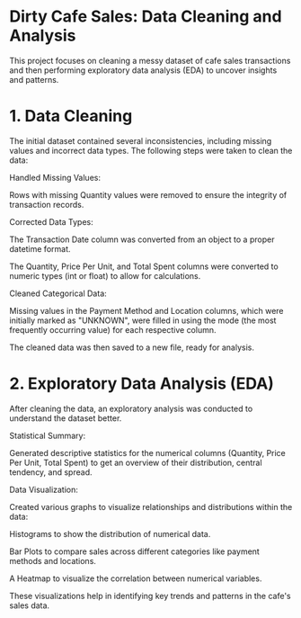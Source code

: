 # Dirty Cafe Sales: Data Cleaning and Analysis
This project focuses on cleaning a messy dataset of cafe sales transactions and then performing exploratory data analysis (EDA) to uncover insights and patterns.

# 1. Data Cleaning
The initial dataset contained several inconsistencies, including missing values and incorrect data types. The following steps were taken to clean the data:

Handled Missing Values:

Rows with missing Quantity values were removed to ensure the integrity of transaction records.

Corrected Data Types:

The Transaction Date column was converted from an object to a proper datetime format.

The Quantity, Price Per Unit, and Total Spent columns were converted to numeric types (int or float) to allow for calculations.

Cleaned Categorical Data:

Missing values in the Payment Method and Location columns, which were initially marked as "UNKNOWN", were filled in using the mode (the most frequently occurring value) for each respective column.

The cleaned data was then saved to a new file, ready for analysis.

# 2. Exploratory Data Analysis (EDA)
After cleaning the data, an exploratory analysis was conducted to understand the dataset better.

Statistical Summary:

Generated descriptive statistics for the numerical columns (Quantity, Price Per Unit, Total Spent) to get an overview of their distribution, central tendency, and spread.

Data Visualization:

Created various graphs to visualize relationships and distributions within the data:

Histograms to show the distribution of numerical data.

Bar Plots to compare sales across different categories like payment methods and locations.

A Heatmap to visualize the correlation between numerical variables.

These visualizations help in identifying key trends and patterns in the cafe's sales data.
